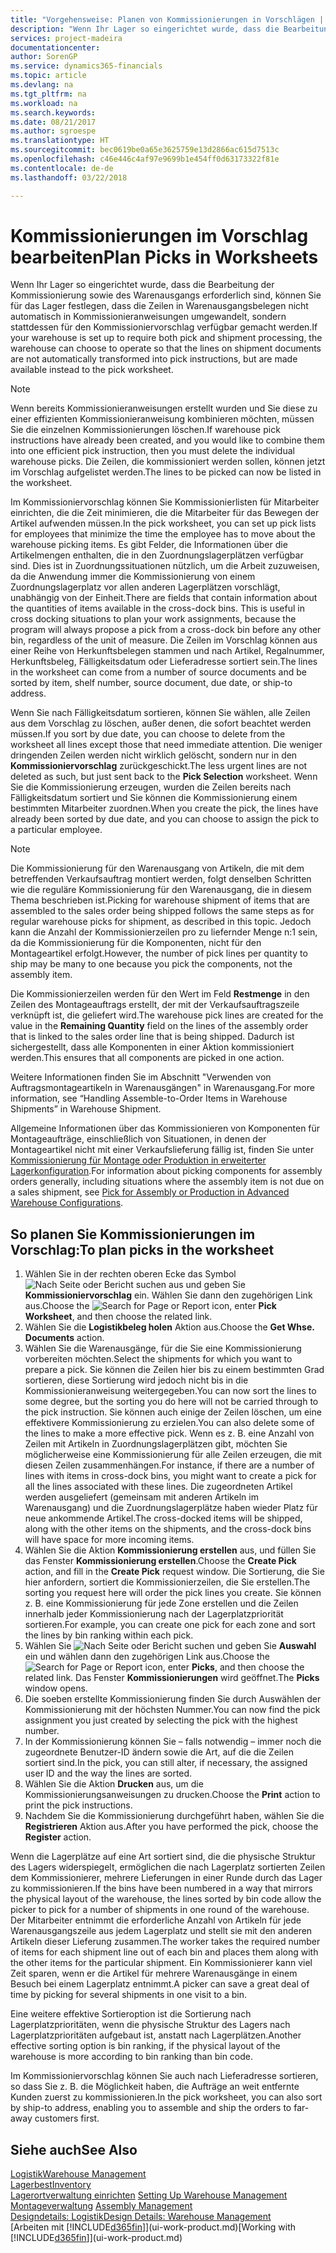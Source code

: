 ```yaml
---
title: "Vorgehensweise: Planen von Kommissionierungen in Vorschlägen | Microsoft Docs"
description: "Wenn Ihr Lager so eingerichtet wurde, dass die Bearbeitung der Kommissionierung sowie des Warenausgangs erforderlich sind, können Sie für das Lager festlegen, dass die Zeilen in Warenausgangsbelegen nicht automatisch in Kommissionieranweisungen umgewandelt, sondern stattdessen für den Kommissioniervorschlag verfügbar gemacht werden."
services: project-madeira
documentationcenter: 
author: SorenGP
ms.service: dynamics365-financials
ms.topic: article
ms.devlang: na
ms.tgt_pltfrm: na
ms.workload: na
ms.search.keywords: 
ms.date: 08/21/2017
ms.author: sgroespe
ms.translationtype: HT
ms.sourcegitcommit: bec0619be0a65e3625759e13d2866ac615d7513c
ms.openlocfilehash: c46e446c4af97e9699b1e454ff0d63173322f81e
ms.contentlocale: de-de
ms.lasthandoff: 03/22/2018

---
```

# <a name="plan-picks-in-worksheets"></a><span data-ttu-id="32eb4-103">Kommissionierungen im Vorschlag bearbeiten</span><span class="sxs-lookup"><span data-stu-id="32eb4-103">Plan Picks in Worksheets</span></span>
<span data-ttu-id="32eb4-104">Wenn Ihr Lager so eingerichtet wurde, dass die Bearbeitung der Kommissionierung sowie des Warenausgangs erforderlich sind, können Sie für das Lager festlegen, dass die Zeilen in Warenausgangsbelegen nicht automatisch in Kommissionieranweisungen umgewandelt, sondern stattdessen für den Kommissioniervorschlag verfügbar gemacht werden.</span><span class="sxs-lookup"><span data-stu-id="32eb4-104">If your warehouse is set up to require both pick and shipment processing, the warehouse can choose to operate so that the lines on shipment documents are not automatically transformed into pick instructions, but are made available instead to the pick worksheet.</span></span>  

> [!NOTE]  
>  <span data-ttu-id="32eb4-105">Wenn bereits Kommissionieranweisungen erstellt wurden und Sie diese zu einer effizienten Kommissionieranweisung kombinieren möchten, müssen Sie die einzelnen Kommissionierungen löschen.</span><span class="sxs-lookup"><span data-stu-id="32eb4-105">If warehouse pick instructions have already been created, and you would like to combine them into one efficient pick instruction, then you must delete the individual warehouse picks.</span></span> <span data-ttu-id="32eb4-106">Die Zeilen, die kommissioniert werden sollen, können jetzt im Vorschlag aufgelistet werden.</span><span class="sxs-lookup"><span data-stu-id="32eb4-106">The lines to be picked can now be listed in the worksheet.</span></span>  

<span data-ttu-id="32eb4-107">Im Kommissioniervorschlag können Sie Kommissionierlisten für Mitarbeiter einrichten, die die Zeit minimieren, die die Mitarbeiter für das Bewegen der Artikel aufwenden müssen.</span><span class="sxs-lookup"><span data-stu-id="32eb4-107">In the pick worksheet, you can set up pick lists for employees that minimize the time the employee has to move about the warehouse picking items.</span></span> <span data-ttu-id="32eb4-108">Es gibt Felder, die Informationen über die Artikelmengen enthalten, die in den Zuordnungslagerplätzen verfügbar sind. Dies ist in Zuordnungssituationen nützlich, um die Arbeit zuzuweisen, da die Anwendung immer die Kommissionierung von einem Zuordnungslagerplatz vor allen anderen Lagerplätzen vorschlägt, unabhängig von der Einheit.</span><span class="sxs-lookup"><span data-stu-id="32eb4-108">There are fields that contain information about the quantities of items available in the cross-dock bins. This is useful in cross docking situations to plan your work assignments, because the program will always propose a pick from a cross-dock bin before any other bin, regardless of the unit of measure.</span></span> <span data-ttu-id="32eb4-109">Die Zeilen im Vorschlag können aus einer Reihe von Herkunftsbelegen stammen und nach Artikel, Regalnummer, Herkunftsbeleg, Fälligkeitsdatum oder Lieferadresse sortiert sein.</span><span class="sxs-lookup"><span data-stu-id="32eb4-109">The lines in the worksheet can come from a number of source documents and be sorted by item, shelf number, source document, due date, or ship-to address.</span></span>  

<span data-ttu-id="32eb4-110">Wenn Sie nach Fälligkeitsdatum sortieren, können Sie wählen, alle Zeilen aus dem Vorschlag zu löschen, außer denen, die sofort beachtet werden müssen.</span><span class="sxs-lookup"><span data-stu-id="32eb4-110">If you sort by due date, you can choose to delete from the worksheet all lines except those that need immediate attention.</span></span> <span data-ttu-id="32eb4-111">Die weniger dringenden Zeilen werden nicht wirklich gelöscht, sondern nur in den **Kommissioniervorschlag** zurückgeschickt.</span><span class="sxs-lookup"><span data-stu-id="32eb4-111">The less urgent lines are not deleted as such, but just sent back to the **Pick Selection** worksheet.</span></span> <span data-ttu-id="32eb4-112">Wenn Sie die Kommissionierung erzeugen, wurden die Zeilen bereits nach Fälligkeitsdatum sortiert und Sie können die Kommissionierung einem bestimmten Mitarbeiter zuordnen.</span><span class="sxs-lookup"><span data-stu-id="32eb4-112">When you create the pick, the lines have already been sorted by due date, and you can choose to assign the pick to a particular employee.</span></span>  

> [!NOTE]  
>  <span data-ttu-id="32eb4-113">Die Kommissionierung für den Warenausgang von Artikeln, die mit dem betreffenden Verkaufsauftrag montiert werden, folgt denselben Schritten wie die reguläre Kommissionierung für den Warenausgang, die in diesem Thema beschrieben ist.</span><span class="sxs-lookup"><span data-stu-id="32eb4-113">Picking for warehouse shipment of items that are assembled to the sales order being shipped follows the same steps as for regular warehouse picks for shipment, as described in this topic.</span></span> <span data-ttu-id="32eb4-114">Jedoch kann die Anzahl der Kommissionierzeilen pro zu liefernder Menge n:1 sein, da die Kommissionierung für die Komponenten, nicht für den Montageartikel erfolgt.</span><span class="sxs-lookup"><span data-stu-id="32eb4-114">However, the number of pick lines per quantity to ship may be many to one because you pick the components, not the assembly item.</span></span>  
>   
>  <span data-ttu-id="32eb4-115">Die Kommissionierzeilen werden für den Wert im Feld **Restmenge** in den Zeilen des Montageauftrags erstellt, der mit der Verkaufsauftragszeile verknüpft ist, die geliefert wird.</span><span class="sxs-lookup"><span data-stu-id="32eb4-115">The warehouse pick lines are created for the value in the **Remaining Quantity** field on the lines of the assembly order that is linked to the sales order line that is being shipped.</span></span> <span data-ttu-id="32eb4-116">Dadurch ist sichergestellt, dass alle Komponenten in einer Aktion kommissioniert werden.</span><span class="sxs-lookup"><span data-stu-id="32eb4-116">This ensures that all components are picked in one action.</span></span>  
>   
>  <span data-ttu-id="32eb4-117">Weitere Informationen finden Sie im Abschnitt "Verwenden von Auftragsmontageartikeln in Warenausgängen" in Warenausgang.</span><span class="sxs-lookup"><span data-stu-id="32eb4-117">For more information, see “Handling Assemble-to-Order Items in Warehouse Shipments” in Warehouse Shipment.</span></span>  
>   
>  <span data-ttu-id="32eb4-118">Allgemeine Informationen über das Kommissionieren von Komponenten für Montageaufträge, einschließlich von Situationen, in denen der Montageartikel nicht mit einer Verkaufslieferung fällig ist, finden Sie unter [Kommissionierung für Montage oder Produktion in erweiterter Lagerkonfiguration](warehouse-how-to-pick-for-internal-operations-in-advanced-warehousing.md).</span><span class="sxs-lookup"><span data-stu-id="32eb4-118">For information about picking components for assembly orders generally, including situations where the assembly item is not due on a sales shipment, see [Pick for Assembly or Production in Advanced Warehouse Configurations](warehouse-how-to-pick-for-internal-operations-in-advanced-warehousing.md).</span></span>  

## <a name="to-plan-picks-in-the-worksheet"></a><span data-ttu-id="32eb4-119">So planen Sie Kommissionierungen im Vorschlag:</span><span class="sxs-lookup"><span data-stu-id="32eb4-119">To plan picks in the worksheet</span></span>  
1.  <span data-ttu-id="32eb4-120">Wählen Sie in der rechten oberen Ecke das Symbol ![Nach Seite oder Bericht suchen](media/ui-search/search_small.png "Symbol Nach Seite oder Bericht suchen") aus und geben Sie **Kommissioniervorschlag** ein. Wählen Sie dann den zugehörigen Link aus.</span><span class="sxs-lookup"><span data-stu-id="32eb4-120">Choose the ![Search for Page or Report](media/ui-search/search_small.png "Search for Page or Report icon") icon, enter **Pick Worksheet**, and then choose the related link.</span></span>  
2.  <span data-ttu-id="32eb4-121">Wählen Sie die **Logistikbeleg holen** Aktion aus.</span><span class="sxs-lookup"><span data-stu-id="32eb4-121">Choose the **Get Whse. Documents** action.</span></span>  
3.  <span data-ttu-id="32eb4-122">Wählen Sie die Warenausgänge, für die Sie eine Kommissionierung vorbereiten möchten.</span><span class="sxs-lookup"><span data-stu-id="32eb4-122">Select the shipments for which you want to prepare a pick.</span></span> <span data-ttu-id="32eb4-123">Sie können die Zeilen hier bis zu einem bestimmten Grad sortieren, diese Sortierung wird jedoch nicht bis in die Kommissionieranweisung weitergegeben.</span><span class="sxs-lookup"><span data-stu-id="32eb4-123">You can now sort the lines to some degree, but the sorting you do here will not be carried through to the pick instruction.</span></span> <span data-ttu-id="32eb4-124">Sie können auch einige der Zeilen löschen, um eine effektivere Kommissionierung zu erzielen.</span><span class="sxs-lookup"><span data-stu-id="32eb4-124">You can also delete some of the lines to make a more effective pick.</span></span> <span data-ttu-id="32eb4-125">Wenn es z. B. eine Anzahl von Zeilen mit Artikeln in Zuordnungslagerplätzen gibt, möchten Sie möglicherweise eine Kommissionierung für alle Zeilen erzeugen, die mit diesen Zeilen zusammenhängen.</span><span class="sxs-lookup"><span data-stu-id="32eb4-125">For instance, if there are a number of lines with items in cross-dock bins, you might want to create a pick for all the lines associated with these lines.</span></span> <span data-ttu-id="32eb4-126">Die zugeordneten Artikel werden ausgeliefert (gemeinsam mit anderen Artikeln im Warenausgang) und die Zuordnungslagerplätze haben wieder Platz für neue ankommende Artikel.</span><span class="sxs-lookup"><span data-stu-id="32eb4-126">The cross-docked items will be shipped, along with the other items on the shipments, and the cross-dock bins will have space for more incoming items.</span></span>  
4.  <span data-ttu-id="32eb4-127">Wählen Sie die Aktion **Kommissionierung erstellen** aus, und füllen Sie das Fenster **Kommissionierung erstellen**.</span><span class="sxs-lookup"><span data-stu-id="32eb4-127">Choose the **Create Pick** action, and fill in the **Create Pick** request window.</span></span> <span data-ttu-id="32eb4-128">Die Sortierung, die Sie hier anfordern, sortiert die Kommissionierzeilen, die Sie erstellen.</span><span class="sxs-lookup"><span data-stu-id="32eb4-128">The sorting you request here will order the pick lines you create.</span></span> <span data-ttu-id="32eb4-129">Sie können z. B. eine Kommissionierung für jede Zone erstellen und die Zeilen innerhalb jeder Kommissionierung nach der Lagerplatzpriorität sortieren.</span><span class="sxs-lookup"><span data-stu-id="32eb4-129">For example, you can create one pick for each zone and sort the lines by bin ranking within each pick.</span></span>  
5.  <span data-ttu-id="32eb4-130">Wählen Sie ![Nach Seite oder Bericht suchen](media/ui-search/search_small.png "Nach Seite oder Bericht suchen") und geben Sie **Auswahl** ein und wählen dann den zugehörigen Link aus.</span><span class="sxs-lookup"><span data-stu-id="32eb4-130">Choose the ![Search for Page or Report](media/ui-search/search_small.png "Search for Page or Report icon") icon, enter **Picks**, and then choose the related link.</span></span> <span data-ttu-id="32eb4-131">Das Fenster **Kommissionierungen** wird geöffnet.</span><span class="sxs-lookup"><span data-stu-id="32eb4-131">The **Picks** window opens.</span></span>  
6.  <span data-ttu-id="32eb4-132">Die soeben erstellte Kommissionierung finden Sie durch Auswählen der Kommissionierung mit der höchsten Nummer.</span><span class="sxs-lookup"><span data-stu-id="32eb4-132">You can now find the pick assignment you just created by selecting the pick with the highest number.</span></span>  
7.  <span data-ttu-id="32eb4-133">In der Kommissionierung können Sie – falls notwendig – immer noch die zugeordnete Benutzer-ID ändern sowie die Art, auf die die Zeilen sortiert sind.</span><span class="sxs-lookup"><span data-stu-id="32eb4-133">In the pick, you can still alter, if necessary, the assigned user ID and the way the lines are sorted.</span></span>  
8.  <span data-ttu-id="32eb4-134">Wählen Sie die Aktion **Drucken** aus, um die Kommissionierungsanweisungen zu drucken.</span><span class="sxs-lookup"><span data-stu-id="32eb4-134">Choose the **Print** action to print the pick instructions.</span></span>  
9. <span data-ttu-id="32eb4-135">Nachdem Sie die Kommissionierung durchgeführt haben, wählen Sie die **Registrieren** Aktion aus.</span><span class="sxs-lookup"><span data-stu-id="32eb4-135">After you have performed the pick, choose the **Register** action.</span></span>  

<span data-ttu-id="32eb4-136">Wenn die Lagerplätze auf eine Art sortiert sind, die die physische Struktur des Lagers widerspiegelt, ermöglichen die nach Lagerplatz sortierten Zeilen dem Kommissionierer, mehrere Lieferungen in einer Runde durch das Lager zu kommissionieren.</span><span class="sxs-lookup"><span data-stu-id="32eb4-136">If the bins have been numbered in a way that mirrors the physical layout of the warehouse, the lines sorted by bin code allow the picker to pick for a number of shipments in one round of the warehouse.</span></span> <span data-ttu-id="32eb4-137">Der Mitarbeiter entnimmt die erforderliche Anzahl von Artikeln für jede Warenausgangszeile aus jedem Lagerplatz und stellt sie mit den anderen Artikeln dieser Lieferung zusammen.</span><span class="sxs-lookup"><span data-stu-id="32eb4-137">The worker takes the required number of items for each shipment line out of each bin and places them along with the other items for the particular shipment.</span></span> <span data-ttu-id="32eb4-138">Ein Kommissionierer kann viel Zeit sparen, wenn er die Artikel für mehrere Warenausgänge in einem Besuch bei einem Lagerplatz entnimmt.</span><span class="sxs-lookup"><span data-stu-id="32eb4-138">A picker can save a great deal of time by picking for several shipments in one visit to a bin.</span></span>  

<span data-ttu-id="32eb4-139">Eine weitere effektive Sortieroption ist die Sortierung nach Lagerplatzprioritäten, wenn die physische Struktur des Lagers nach Lagerplatzprioritäten aufgebaut ist, anstatt nach Lagerplätzen.</span><span class="sxs-lookup"><span data-stu-id="32eb4-139">Another effective sorting option is bin ranking, if the physical layout of the warehouse is more according to bin ranking than bin code.</span></span>  

<span data-ttu-id="32eb4-140">Im Kommissioniervorschlag können Sie auch nach Lieferadresse sortieren, so dass Sie z. B. die Möglichkeit haben, die Aufträge an weit entfernte Kunden zuerst zu kommissionieren.</span><span class="sxs-lookup"><span data-stu-id="32eb4-140">In the pick worksheet, you can also sort by ship-to address, enabling you to assemble and ship the orders to far-away customers first.</span></span>  

## <a name="see-also"></a><span data-ttu-id="32eb4-141">Siehe auch</span><span class="sxs-lookup"><span data-stu-id="32eb4-141">See Also</span></span>
[<span data-ttu-id="32eb4-142">Logistik</span><span class="sxs-lookup"><span data-stu-id="32eb4-142">Warehouse Management</span></span>](warehouse-manage-warehouse.md)  
[<span data-ttu-id="32eb4-143">Lagerbest</span><span class="sxs-lookup"><span data-stu-id="32eb4-143">Inventory</span></span>](inventory-manage-inventory.md)  
<span data-ttu-id="32eb4-144">[Lagerortverwaltung einrichten](warehouse-setup-warehouse.md)   </span><span class="sxs-lookup"><span data-stu-id="32eb4-144">[Setting Up Warehouse Management](warehouse-setup-warehouse.md)   </span></span>  
<span data-ttu-id="32eb4-145">[Montageverwaltung](assembly-assemble-items.md)  </span><span class="sxs-lookup"><span data-stu-id="32eb4-145">[Assembly Management](assembly-assemble-items.md)  </span></span>  
[<span data-ttu-id="32eb4-146">Designdetails: Logistik</span><span class="sxs-lookup"><span data-stu-id="32eb4-146">Design Details: Warehouse Management</span></span>](design-details-warehouse-management.md)  
<span data-ttu-id="32eb4-147">[Arbeiten mit [!INCLUDE[d365fin](includes/d365fin_md.md)]](ui-work-product.md)</span><span class="sxs-lookup"><span data-stu-id="32eb4-147">[Working with [!INCLUDE[d365fin](includes/d365fin_md.md)]](ui-work-product.md)</span></span>

